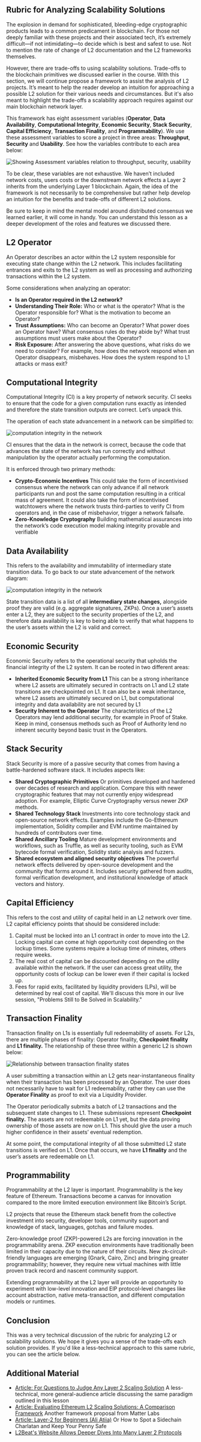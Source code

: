 ## Rubric for Analyzing Scalability Solutions

The explosion in demand for sophisticated, bleeding-edge cryptographic products leads to a common predicament in blockchain. For those not deeply familiar with these projects and their associated tech, it’s extremely difficult—if not intimidating—to decide which is best and safest to use. Not to mention the rate of change of L2 documentation and the L2 frameworks themselves.

However, there are trade-offs to using scalability solutions. Trade-offs to the blockchain primitives we discussed earlier in the course. With this section, we will continue propose a framework to assist the analysis of L2 projects. It’s meant to help the reader develop an intuition for approaching a possible L2 solution for their various needs and circumstances. But it's also meant to highlight the trade-offs a scalability approach requires against our main blockchain network layer.

This framework has eight assessment variables (<b>Operator</b>, <b>Data Availability</b>, <b>Computational Integrity</b>, <b>Economic Security</b>, <b>Stack Security</b>, <b>Capital Efficiency</b>, <b>Transaction Finality</b>, and <b>Programmability</b>). We use these assessment variables to score a project in three areas: <b>Throughput</b>, <b>Security</b> and <b>Usability</b>. See how the variables contribute to each area below:

![Showing Assessment variables relation to throughput, security, usability](../../../img/S08/l2-rubric-1.png)

To be clear, these variables are not exhaustive. We haven’t included network costs, users costs or the downstream network effects a Layer 2 inherits from the underlying Layer 1 blockchain. Again, the idea of the framework is not necessarily to be comprehensive but rather help develop an intuition for the benefits and trade-offs of different L2 solutions.

Be sure to keep in mind the mental model around distributed consensus we learned earlier, it will come in handy. You can understand this lesson as a deeper development of the roles and features we discussed there.

## L2 Operator  
An Operator describes an actor within the L2 system responsible for executing state change within the L2 network. This includes facilitating entrances and exits to the L2 system as well as processing and authorizing transactions within the L2 system.

Some considerations when analyzing an operator:
- <b>Is an Operator required in the L2 network?</b>
- <b>Understanding Their Role:</b> Who or what is the operator? What is the Operator responsible for? What is the motivation to become an Operator? 
- <b>Trust Assumptions:</b> Who can become an Operator? What power does an Operator have? What consensus rules do they abide by? What trust assumptions must users make about the Operator?
- <b>Risk Exposure:</b> After answering the above questions, what risks do we need to consider? For example, how does the network respond when an Operator disappears, misbehaves. How does the system respond to L1 attacks or mass exit?

## Computational Integrity 
Computational Integrity (CI) is a key property of network security. CI seeks to ensure that the code for a given computation runs exactly as intended and therefore the state transition outputs are correct. Let’s unpack this.

The operation of each state advancement in a network can be simplified to:

![computation integrity in the network](../../../img/S08/l2-rubric-2.png)

CI ensures that the data in the network is correct, because the code that advances the state of the network has run correctly and without manipulation by the operator actually performing the computation. 

It is enforced through two primary methods:

- <b>Crypto-Economic Incentives</b> This could take the form of incentivised consensus where the network can only advance if all network participants run and post the same computation resulting in a critical mass of agreement. It could also take the form of incentivised watchtowers where the network trusts third-parties to verify CI from operators and, in the case of misbehavior, trigger a network failsafe.
- <b>Zero-Knowledge Cryptography</b> Building mathematical assurances into the network’s code execution model making integrity provable and verifiable

## Data Availability
This refers to the availability and immutability of intermediary state transition data. To go back to our state advancement of the network diagram:

![computation integrity in the network](../../../img/S08/l2-rubric-2.png)

State transition data is a list of all <b>intermediary state changes,</b> alongside proof they are valid (e.g. aggregate signatures, ZKPs). Once a user’s assets enter a L2, they are subject to the security properties of the L2, and therefore data availability is key to being able to verify that what happens to the user’s assets within the L2 is valid and correct.

## Economic Security
Economic Security refers to the operational security that upholds the financial integrity of the L2 system. It can be rooted in two different areas:

- <b>Inherited Economic Security from L1</b> This can be a strong inheritance where L2 assets are ultimately secured in contracts on L1 and L2 state transitions are checkpointed on L1. It can also be a weak inheritance, where L2 assets are ultimately secured on L1, but computational integrity and data availability are not secured by L1 
- <b>Security Inherent to the Operator</b> The characteristics of the L2 Operators may lend additional security, for example in Proof of Stake. Keep in mind, consensus methods such as Proof of Authority lend no inherent security beyond basic trust in the Operators.

## Stack Security
Stack Security is more of a passive security that comes from having a battle-hardened software stack. It includes aspects like:

- <b>Shared Cryptographic Primitives</b> Or primitives developed and hardened over decades of research and application. Compare this with newer cryptographic features that may not currently enjoy widespread adoption. For example, Elliptic Curve Cryptography versus newer ZKP methods.
- <b>Shared Technology Stack</b> Investments into core technology stack and open-source network effects. Examples include the Go-Ethereum implementation, Solidity compiler and EVM runtime maintained by hundreds of contributors over time.
- <b>Shared Ancillary Tooling</b> Mature development environments and workflows, such as Truffle, as well as security tooling, such as EVM bytecode formal verification, Solidity static analysis and fuzzers.
- <b>Shared ecosystem and aligned security objectives</b> The powerful network effects delivered by open-source development and the community that forms around it. Includes security gathered from audits, formal verification development, and institutional knowledge of attack vectors and history.

## Capital Efficiency
This refers to the cost and utility of capital held in an L2 network over time. L2 capital efficiency points that should be considered include:

1. Capital must be locked into an L1 contract in order to move into the L2. Locking capital can come at high opportunity cost depending on the lockup times. Some systems require a lockup time of minutes, others require weeks. 
2. The real cost of capital can be discounted depending on the utility available within the network. If the user can access great utility, the opportunity costs of lockup can be lower even if their capital is locked up. 
3. Fees for rapid exits, facilitated by liquidity providers (LPs), will be determined by real cost of capital. We'll discuss this more in our live session, "Problems Still to Be Solved in Scalability."

## Transaction Finality
Transaction finality on L1s is essentially full redeemability of assets. For L2s, there are multiple phases of finality: Operator finality, <b>Checkpoint finality</b> and <b>L1 finality.</b> The relationship of these three within a generic L2 is shown below:

![Relationship between transaction finality states](../../../img/S08/l2-rubric-3.png)

A user submitting a transaction within an L2 gets near-instantaneous finality when their transaction has been processed by an Operator. The user does not necessarily have to wait for L1 redeemability, rather they can use the <b>Operator Finality</b> as proof to exit via a Liquidity Provider. 

The Operator periodically submits a batch of L2 transactions and the subsequent state changes to L1. These submissions represent <b>Checkpoint finality.</b> The assets are not redeemable on L1 yet, but the data proving ownership of those assets are now on L1. This should give the user a much higher confidence in their assets’ eventual redemption.

At some point, the computational integrity of all those submitted L2 state transitions is verified on L1. Once that occurs, we have <b>L1 finality</b> and the user’s assets are redeemable on L1.

## Programmability
Programmability at the L2 layer is important. Programmability is the key feature of  Ethereum. Transactions become a canvas for innovation compared to the more limited execution environment like Bitcoin’s Script.

L2 projects that reuse the Ethereum stack benefit from the collective investment into security, developer tools, community support and knowledge of stack, languages, gotchas and failure modes.

Zero-knowledge proof (ZKP)-powered L2s are forcing innovation in the programmability arena. ZKP execution environments have traditionally been limited in their capacity due to the nature of their circuits. New zk-circuit-friendly languages are emerging (Gnark, Cairo, Zinc) and bringing greater programmability; however, they require new virtual machines with little proven track record and nascent community support.

Extending programmability at the L2 layer will provide an opportunity to experiment with low-level innovation and EIP protocol-level changes like account abstraction, native meta-transaction, and different computation models or runtimes.

## Conclusion

This was a very technical discussion of the rubric for analyzing L2 or scalability solutions. We hope it gives you a sense of the trade-offs each solution provides. If you'd like a less-technical approach to this same rubric, you can see the article below.

## Additional Material

- [Article: For Questions to Judge Any Layer 2 Scaling Solution](https://consensys.net/blog/blockchain-explained/four-questions-to-judge-any-layer-2-scaling-solution/) A less-technical, more general-audience article discussing the same paradigm outlined in this lesson
- [Article: Evaluating Ethereum L2 Scaling Solutions: A Comparison Framework](https://medium.com/matter-labs/evaluating-ethereum-l2-scaling-solutions-a-comparison-framework-b6b2f410f955) Another framework proposal from Matter Labs
- [Article: Layer-2 for Beginners (Ali Atiia)](https://gourmetcrypto.substack.com/p/layer-2-for-beginners) Or How to Spot a Sidechain Charlatan and Keep Your Penny Safe
- [ L2Beat's Website Allows Deeper Dives Into Many Layer 2 Protocols](https://l2beat.com/scaling/tvl/)
